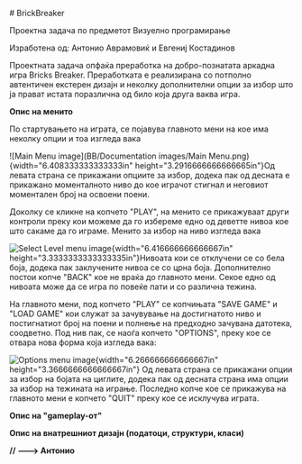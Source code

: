 \# BrickBreaker

Проектна задача по предметот Визуелно програмирање

Изработена од: Антонио Аврамовиќ и Евгениј Костадинов

Проектната задача опфаќа преработка на добро-познатата аркадна игра
Bricks Breaker. Преработката е реализирана со потполно автентичен
екстерен дизајн и неколку дополнителни опции за избор што ја прават
истата поразлична од било која друга ваква игра.

**Опис на менито**

По стартувањето на играта, се појавува главното мени на кое има неколку
опции и тоа изгледа вака

![Main Menu image](BB/Documentation images/Main Menu.png){width="6.408333333333333in"
height="3.2916666666666665in"}Од левата страна се прикажани опциите за
избор, додека пак од десната е прикажано моменталното ниво до кое
играчот стигнал и неговиот моментален број на освоени поени.

Доколку се кликне на копчето "PLAY", на менито се прикажуваат други
контроли преку кои можеме да го избереме едно од деветте нивоа кое што
сакаме да го играме. Менито за избор на ниво изгледа вака

![Select Level menu image](media/image2.png){width="6.416666666666667in"
height="3.3333333333333335in"}Нивоата кои се отклучени се со бела боја,
додека пак заклучените нивоа се со црна боја. Дополнително постои копче
"BACK" кое не враќа до главното мени. Секое едно од нивоата може да се
игра по повеќе пати и со различна тежина.

На главното мени, под копчето "PLAY" се копчињата "SAVE GAME" и "LOAD
GAME" кои служат за зачувување на достигнатото ниво и постигнатиот број
на поени и полнење на предходно зачувана датотека, соодветно. Под нив
пак, се наоѓа копчето "OPTIONS", преку кое се отвара нова форма која
изгледа вака:

![Options menu image](media/image3.png){width="6.266666666666667in"
height="3.3666666666666667in"} Од левата страна се прикажани опции за
избор на бојата на циглите, додека пак од десната страна има опции за
избор на тежината на играње. Последно копче кое се прикажува на главното
мени е копчето "QUIT" преку кое се исклучува играта.

**Опис на "gameplay-от"**

**Опис на внатрешниот дизајн (податоци, структури, класи)**

**// \-\--\> Антонио**